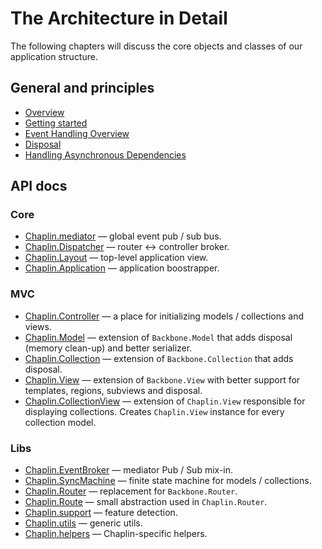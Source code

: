 # The Architecture in Detail
The following chapters will discuss the core objects and classes of our application structure.

## General and principles

* [Overview](./overview.md)
* [Getting started](./getting_started.md)
* [Event Handling Overview](./events.md)
* [Disposal](./disposal.md)
* [Handling Asynchronous Dependencies](./handling_async.md)

## API docs

### Core
* [Chaplin.mediator](./chaplin.mediator.md) — global event pub / sub bus.
* [Chaplin.Dispatcher](./chaplin.dispatcher.md) — router <-> controller broker.
* [Chaplin.Layout](./chaplin.layout.md) — top-level application view.
* [Chaplin.Application](./chaplin.application.md) — application boostrapper.

### MVC
* [Chaplin.Controller](./chaplin.controller.md) — a place for initializing models / collections and views.
* [Chaplin.Model](./chaplin.model.md) — extension of `Backbone.Model` that adds disposal (memory clean-up) and better serializer.
* [Chaplin.Collection](./chaplin.collection.md) — extension of `Backbone.Collection` that adds disposal.
* [Chaplin.View](./chaplin.view.md) — extension of `Backbone.View` with better support for templates, regions, subviews and disposal.
* [Chaplin.CollectionView](./chaplin.collection_view.md) — extension of `Chaplin.View` responsible for displaying collections. Creates `Chaplin.View` instance for every collection model.

### Libs
* [Chaplin.EventBroker](./chaplin.event_broker.md) — mediator Pub / Sub mix-in.
* [Chaplin.SyncMachine](./chaplin.sync_machine.md) — finite state machine for models / collections.
* [Chaplin.Router](./chaplin.router.md) — replacement for `Backbone.Router`.
* [Chaplin.Route](./chaplin.route.md) — small abstraction used in `Chaplin.Router`.
* [Chaplin.support](./chaplin.support.md) — feature detection.
* [Chaplin.utils](./chaplin.utils.md) — generic utils.
* [Chaplin.helpers](./chaplin.helpers.md) — Chaplin-specific helpers.
